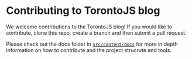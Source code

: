 # Contributing to TorontoJS blog

We welcome contributions to the TorontoJS blog! If you would like to contribute, clone this repo, create a branch and then submit a pull request.

Please check out the docs folder in [`src/content/docs`](src/content/docs) for more in depth information on how to contribute and the project strucrute and tools.
